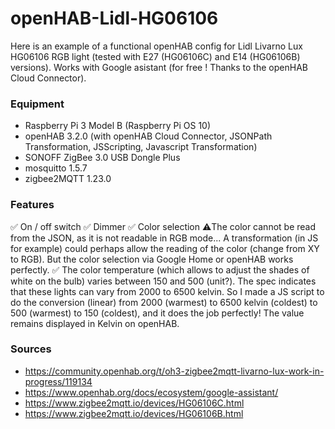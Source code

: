 # openHAB-Lidl-HG06106

Here is an example of a functional openHAB config for Lidl Livarno Lux HG06106 RGB light (tested with E27 (HG06106C) and E14 (HG06106B) versions).
Works with Google asistant (for free ! Thanks to the openHAB Cloud Connector).

### Equipment
- Raspberry Pi 3 Model B (Raspberry Pi OS 10)
- openHAB 3.2.0 (with openHAB Cloud Connector, JSONPath Transformation, JSScripting, Javascript Transformation)
-  SONOFF ZigBee 3.0 USB Dongle Plus
- mosquitto 1.5.7
- zigbee2MQTT 1.23.0

### Features
✅ On / off switch
✅ Dimmer
✅ Color selection ⚠️The color cannot be read from the JSON, as it is not readable in RGB mode... A transformation (in JS for example) could perhaps allow the reading of the color (change from XY to RGB). But the color selection via Google Home or openHAB works perfectly.
✅ The color temperature (which allows to adjust the shades of white on the bulb) varies between 150 and 500 (unit?).  The spec indicates that these lights can vary from 2000 to 6500 kelvin. So I made a JS script to do the conversion (linear) from 2000 (warmest) to 6500 kelvin (coldest) to 500 (warmest) to 150 (coldest), and it does the job perfectly! The value remains displayed in Kelvin on openHAB.


### Sources
 - https://community.openhab.org/t/oh3-zigbee2mqtt-livarno-lux-work-in-progress/119134
 - https://www.openhab.org/docs/ecosystem/google-assistant/
 - https://www.zigbee2mqtt.io/devices/HG06106C.html
 - https://www.zigbee2mqtt.io/devices/HG06106B.html

